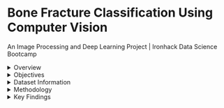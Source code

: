 # Bone Fracture Classification Using Computer Vision
An Image Processing and Deep Learning Project | Ironhack Data Science Bootcamp

<details>
<summary>Overview</summary>

In this project, we applied computer vision techniques to classify bone X-ray images into two categories: fractured and non-fractured. The dataset contains X-rays from various body parts, providing a rich source of data for model training and testing. The main goal was to build a deep learning model capable of automatically detecting bone fractures, which has significant applications in medical diagnostics.

</details>

<details>
<summary>Objectives</summary>

- Split the dataset into training, validation, and test sets for proper model evaluation.
- Enhance the dataset using image augmentation techniques like rotation and flipping to improve model generalizability.
- Utilize a pre-trained model (MobileNetV2) with transfer learning for accurate and efficient classification.
- Measure the performance of the model using accuracy and confusion matrix.
- Provide a concise report with clear insights for presentation to stakeholders.

</details>

<details>
<summary>Dataset Information</summary>

The dataset consists of bone X-ray images labeled as either fractured or non-fractured, sourced from multiple body parts.  
**Dataset Download:** [Bone Fractures](https://drive.google.com/file/d/1WeuxOenviI1_ElW5ISED4MhvR_YFYdmB/view?usp=drive_link)

</details>

<details>
<summary>Methodology</summary>

### Data Preprocessing:
- Filtered out damaged or unreadable images using TensorFlow's utility functions.

### Model Design:
- The backbone of the model is MobileNetV2, a lightweight and efficient convolutional neural network (CNN).
- Used transfer learning by freezing the lower layers and fine-tuning the top layers to adapt the model to the fracture classification task.

### Training Procedure:
- Trained the model for 30 epochs with early stopping based on validation loss to prevent overfitting.
- The best performing model was saved as `best_model.keras` for future use.

### Evaluation:
- Model performance was evaluated using accuracy metrics, training and validation loss curves, and a confusion matrix.

</details>

<details>
<summary>Key Findings</summary>

- The model achieved a classification accuracy of 95%, demonstrating strong performance.
- Minimal errors of both Type I (false positives) and Type II (false negatives) were observed, ensuring reliable predictions.
- Transfer learning proved effective, allowing the model to perform well even with a moderately sized dataset.

</details>
